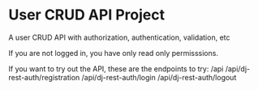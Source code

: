 # User CRUD API Project
 A user CRUD API with authorization, authentication, validation, etc
 
 If you are not logged in, you have only read only permisssions.
 
 If you want to try out the API, these are the endpoints to try:
  /api
  /api/dj-rest-auth/registration
  /api/dj-rest-auth/login
  /api/dj-rest-auth/logout
